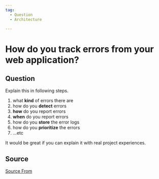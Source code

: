 ```yaml
---
tag:
  - Question
  - Architecture

---
```

  
# How do you track errors from your web application?

## Question
Explain this in following steps.

1.  what **kind** of errors there are
2.  how do you **detect** errors
3.  **how** do you report errors
4.  **when** do you report errors
5.  how do you **store** the error logs
6.  how do you **prioritize** the errors
7.  ...etc

It would be great if you can explain it with real project experiences.




##  Source
[Source From](https://bigfrontend.dev/question/How-do-you-track-errors-from-your-web-application)

  